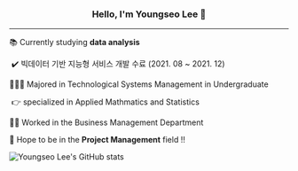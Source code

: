 ### <center>Hello, I'm Youngseo Lee 👋</center>

___



📚  Currently studying **data analysis**

​	✔️ 빅데이터 기반 지능형 서비스 개발 수료 (2021. 08 ~ 2021. 12)

👩🏻‍🎓 Majored in Technological Systems Management in Undergraduate 

​	 👉 specialized in Applied Mathmatics and Statistics 

👩‍💻 Worked in the Business Management Department

💛 Hope to be in the **Project Management** field !! 





![Youngseo Lee's GitHub stats](https://github-readme-stats.vercel.app/api?username=Seoya0512&theme=dracula&show_icons=true)

























